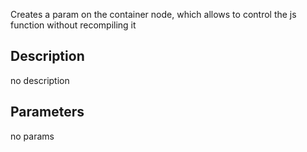 Creates a param on the container node, which allows to control the js function without recompiling it



## Description
no description
## Parameters
no params